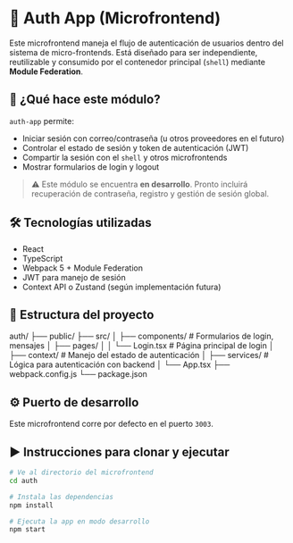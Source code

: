# 🔐 Auth App (Microfrontend)

Este microfrontend maneja el flujo de autenticación de usuarios dentro del sistema de micro-frontends. Está diseñado para ser independiente, reutilizable y consumido por el contenedor principal (`shell`) mediante **Module Federation**.

## 🔑 ¿Qué hace este módulo?

`auth-app` permite:

- Iniciar sesión con correo/contraseña (u otros proveedores en el futuro)
- Controlar el estado de sesión y token de autenticación (JWT)
- Compartir la sesión con el `shell` y otros microfrontends
- Mostrar formularios de login y logout

> ⚠️ Este módulo se encuentra **en desarrollo**. Pronto incluirá recuperación de contraseña, registro y gestión de sesión global.

## 🛠️ Tecnologías utilizadas

- React
- TypeScript
- Webpack 5 + Module Federation
- JWT para manejo de sesión
- Context API o Zustand (según implementación futura)

## 📁 Estructura del proyecto

auth/
├── public/
├── src/
│ ├── components/ # Formularios de login, mensajes
│ ├── pages/
│ │ └── Login.tsx # Página principal de login
│ ├── context/ # Manejo del estado de autenticación
│ ├── services/ # Lógica para autenticación con backend
│ └── App.tsx
├── webpack.config.js
└── package.json

## ⚙️ Puerto de desarrollo

Este microfrontend corre por defecto en el puerto `3003`.

## ▶️ Instrucciones para clonar y ejecutar

```bash
# Ve al directorio del microfrontend
cd auth

# Instala las dependencias
npm install

# Ejecuta la app en modo desarrollo
npm start
```

